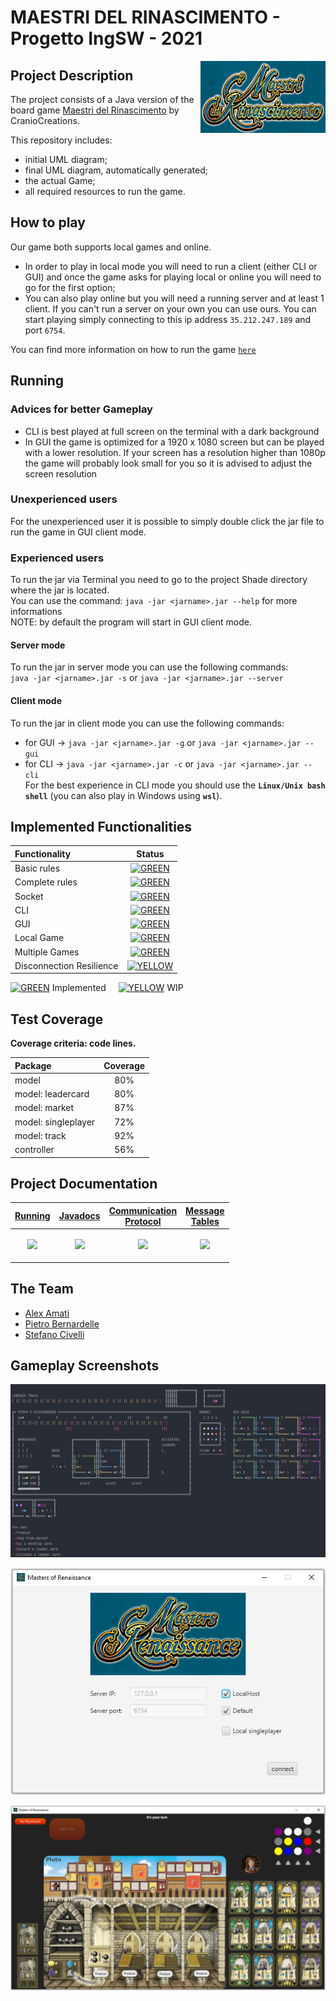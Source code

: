 # MAESTRI DEL RINASCIMENTO - Progetto IngSW - 2021
<img src="https://github.com/Stefano-Civelli/ingswAM2021-Bernardelle-Civelli-Amati/blob/main/WikiResources/Maestri_Logo.PNG" width=200px height=115 px align="right" />

## Project Description
The project consists of a Java version of the board game [Maestri del Rinascimento](https://www.craniocreations.it/prodotto/masters-of-renaissance/) by CranioCreations.

This repository includes:
* initial UML diagram;
* final UML diagram, automatically generated;
* the actual Game;
* all required resources to run the game.

## How to play
Our game both supports local games and online.

- In order to play in local mode you will need to run a client (either CLI or GUI) and once the game asks for playing local or online you will need to go for the first option; <br>
- You can also play online but you will need a running server and at least 1 client. 
If you can't run a server on your own you can use ours. You can start playing simply connecting to this ip address `35.212.247.189` and port `6754`.

You can find more information on how to run the game [`here`][running-link]

## Running

### Advices for better Gameplay

- CLI is best played at full screen on the terminal with a dark background
- In GUI the game is optimized for a 1920 x 1080 screen but can be played with a lower resolution. If your screen has a resolution higher than 1080p the game will probably look small for you so it is advised to adjust the screen resolution  

### Unexperienced users
For the unexperienced user it is possible to simply double click the jar file to run the game in GUI client mode.

### Experienced users
To run the jar via Terminal you need to go to the project Shade directory where the jar is located.<br>
You can use the command: `java -jar <jarname>.jar --help` for more informations <br>
NOTE: by default the program will start in GUI client mode.
#### Server mode
To run the jar in server mode you can use the following commands: <br>
`java -jar <jarname>.jar -s` or  `java -jar <jarname>.jar --server`

#### Client mode
To run the jar in client mode you can use the following commands: <br>
- for GUI -> `java -jar <jarname>.jar -g` or `java -jar <jarname>.jar --gui`
- for CLI -> `java -jar <jarname>.jar -c` or `java -jar <jarname>.jar --cli`<br>
For the best experience in CLI mode you should use the **`Linux/Unix bash shell`** (you can also play in Windows using **`wsl`**). 

## Implemented Functionalities
| Functionality | Status |
|:-----------------------|:------------------------------------:|
| Basic rules |[![GREEN](http://placehold.it/15/44bb44/44bb44)](#)|
| Complete rules | [![GREEN](http://placehold.it/15/44bb44/44bb44)](#) |
| Socket | [![GREEN](http://placehold.it/15/44bb44/44bb44)](#) |
| CLI | [![GREEN](http://placehold.it/15/44bb44/44bb44)](#) |
| GUI | [![GREEN](http://placehold.it/15/44bb44/44bb44)](#) |
| Local Game | [![GREEN](http://placehold.it/15/44bb44/44bb44)](#)|
| Multiple Games | [![GREEN](http://placehold.it/15/44bb44/44bb44)](#)|
| Disconnection Resilience | [![YELLOW](http://placehold.it/15/ffdd00/ffdd00)](#)|

[![GREEN](http://placehold.it/15/44bb44/44bb44)](#) Implemented &nbsp;&nbsp;&nbsp;
[![YELLOW](http://placehold.it/15/ffdd00/ffdd00)](#) WIP
<!--
[![RED](http://placehold.it/15/f03c15/f03c15)](#)
[![YELLOW](http://placehold.it/15/ffdd00/ffdd00)](#)
[![GREEN](http://placehold.it/15/44bb44/44bb44)](#)
-->

## Test Coverage

**Coverage criteria: code lines.**

| Package | Coverage |
|:-----------------------|:------------------:|
| model | 80% |
| model: leadercard | 80% | 
| model: market | 87% | 
| model: singleplayer | 72% | 
| model: track | 92% | 
| controller | 56% | 




## Project Documentation
| **[Running][running-link]**  | **[Javadocs][javadocs]** | **[Communication<br>Protocol][communicationProtocol-link]** | **[Message<br>Tables][messageTable-link]** 
|-------------------------------------|-------------------------------------|-------------------------------------|-------------------------------------|
| [<p align="center"> <img src="https://user-images.githubusercontent.com/62955439/123870984-63736b00-d933-11eb-92ed-ad35f055eaa7.png" width="60px"> </p>][running-link] | [<p align="center"> <img src="https://user-images.githubusercontent.com/62955439/123876084-0d0a2a80-d93b-11eb-81a3-d3fd39ef1bf6.png" width="90px"> </p>][javadocs] | [<p align="center"> <img src="https://user-images.githubusercontent.com/62955439/123874920-227e5500-d939-11eb-9ecb-abcfb76a7625.png" width="80px"> </p>][communicationProtocol-link] | [<p align="center"> <img src="https://user-images.githubusercontent.com/62955439/124323401-8e52fe80-db81-11eb-975a-e3d04881570d.png" width="80px"> </p>][messageTable-link]

## The Team
* [Alex Amati](https://github.com/Axelamati)
* [Pietro Bernardelle](https://github.com/PietroBernardelle)
* [Stefano Civelli](https://github.com/Stefano-Civelli)

## Gameplay Screenshots

<img src="https://github.com/Stefano-Civelli/ingswAM2021-Bernardelle-Civelli-Amati/blob/main/WikiResources/CLI_Screenshot.PNG" align="center" />
<br><br>
<img src="https://github.com/Stefano-Civelli/ingswAM2021-Bernardelle-Civelli-Amati/blob/main/WikiResources/GUI_screenshot1.PNG" align="center" />
<br><br>
<img src="https://github.com/Stefano-Civelli/ingswAM2021-Bernardelle-Civelli-Amati/blob/main/WikiResources/GUI_Screenshot2.PNG" align="center" />
<br><br>




[communicationProtocol-link]: https://github.com/Stefano-Civelli/ingswAM2021-Bernardelle-Civelli-Amati/wiki/Communication+Protocol
[running-link]: https://github.com/Stefano-Civelli/ingswAM2021-Bernardelle-Civelli-Amati/wiki/Running
[javadocs]: https://stefano-civelli.github.io/MoR-Javadoc/
[messageTable-link]: https://github.com/Stefano-Civelli/ingswAM2021-Bernardelle-Civelli-Amati/wiki/Message+Tables
